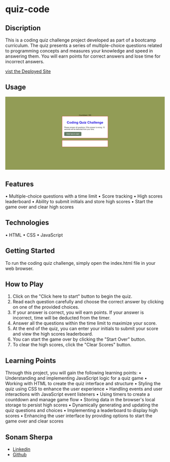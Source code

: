 # quiz-code


## Discription
This is a coding quiz challenge project developed as part of a bootcamp curriculum. The quiz presents a series of multiple-choice questions related to programming concepts and measures your knowledge and speed in answering them. You will earn points for correct answers and lose time for incorrect answers.

[vist the Deployed Site](https://ssherp.github.io/quiz-code/)

## Usage


![generater site screenshot](./assets/images/screenshot-quiz.png)


## Features
•   Multiple-choice questions with a time limit
•   Score tracking
•	High scores leaderboard
•	Ability to submit initials and store high scores
•	Start the game over and clear high scores



## Technologies 
•	HTML
•	CSS
•	JavaScript




## Getting Started
To run the coding quiz challenge, simply open the index.html file in your web browser.


## How to Play
1.	Click on the "Click here to start" button to begin the quiz.
2.	Read each question carefully and choose the correct answer by clicking on one of the provided choices.
3.	If your answer is correct, you will earn points. If your answer is incorrect, time will be deducted from the timer.
4.	Answer all the questions within the time limit to maximize your score.
5.	At the end of the quiz, you can enter your initials to submit your score and view the high scores leaderboard.
6.	You can start the game over by clicking the "Start Over" button.
7.	To clear the high scores, click the "Clear Scores" button.

## Learning Points
Through this project, you will gain the following learning points:
•	Understanding and implementing JavaScript logic for a quiz game
•	Working with HTML to create the quiz interface and structure
•	Styling the quiz using CSS to enhance the user experience
•	Handling events and user interactions with JavaScript event listeners
•	Using timers to create a countdown and manage game flow
•	Storing data in the browser's local storage to persist high scores
•	Dynamically generating and updating the quiz questions and choices
•	Implementing a leaderboard to display high scores
•	Enhancing the user interface by providing options to start the game over and clear scores


## Sonam Sherpa

* [Linkedin](https://www.linkedin.com/in/sonam-sherpa-306559280)
* [Github](https://github.com/ssherp/)